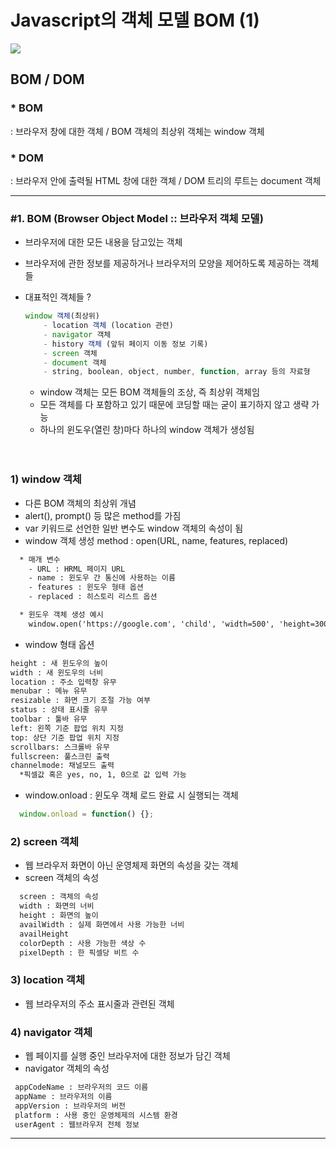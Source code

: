 # Javascript의 객체 모델 BOM (1)

<img src="https://img.shields.io/badge/JavaScript-FDC813?style=flat&logo=JavaScript&logoColor=black"/>

## BOM / DOM
### * BOM
: 브라우저 창에 대한 객체 / BOM 객체의 최상위 객체는 window 객체
### * DOM
: 브라우저 안에 출력될 HTML 창에 대한 객체 / DOM 트리의 루트는 document 객체

<hr>

### #1. BOM (Browser Object Model :: 브라우저 객체 모델)

- 브라우저에 대한 모든 내용을 담고있는 객체
- 브라우저에 관한 정보를 제공하거나 브라우저의 모양을 제어하도록 제공하는 객체들
- 대표적인 객체들 ?
    
    ```javascript
    window 객체(최상위)
    	- location 객체 (location 관련)
    	- navigator 객체
    	- history 객체 (앞뒤 페이지 이동 정보 기록)
    	- screen 객체
    	- document 객체
    	- string, boolean, object, number, function, array 등의 자료형
    ```
    
    - window 객체는 모든 BOM 객체들의 조상, 즉 최상위 객체임
    - 모든 객체를 다 포함하고 있기 때문에 코딩할 때는 굳이 표기하지 않고 생략 가능
    - 하나의 윈도우(열린 창)마다 하나의 window 객체가 생성됨
    </br>
    </br>
 ### 1) window 객체
  * 다른 BOM 객체의 최상위 개념
  * alert(), prompt() 등 많은 method를 가짐
  * var 키워드로 선언한 일반 변수도 window 객체의 속성이 됨
  * window 객체 생성 method : open(URL, name, features, replaced)
        
```html
  * 매개 변수
    - URL : HRML 페이지 URL
    - name : 윈도우 간 통신에 사용하는 이름
    - features : 윈도우 형태 옵션
    - replaced : 히스토리 리스트 옵션
```
        
```html
  * 윈도우 객체 생성 예시
    window.open('https://google.com', 'child', 'width=500', 'height=300', true);
 ```
        
 * window 형태 옵션
        
```html
height : 새 윈도우의 높이
width : 새 윈도우의 너비
location : 주소 입력창 유무
menubar : 메뉴 유무
resizable : 화면 크기 조절 가능 여부
status : 상태 표시줄 유무
toolbar : 툴바 유무
left: 왼쪽 기준 팝업 위치 지정
top: 상단 기준 팝업 위치 지정
scrollbars: 스크롤바 유무
fullscreen: 풀스크린 출력
channelmode: 채널모드 출력
  *픽셀값 혹은 yes, no, 1, 0으로 값 입력 가능
```
        
 * window.onload : 윈도우 객체 로드 완료 시 실행되는 객체
        
```javascript
  window.onload = function() {};
```

### 2) screen 객체
  - 웹 브라우저 화면이 아닌 운영체제 화면의 속성을 갖는 객체
  - screen 객체의 속성
```html
  screen : 객체의 속성
  width : 화면의 너비
  height : 화면의 높이
  availWidth : 실제 화면에서 사용 가능한 너비
  availHeight 
  colorDepth : 사용 가능한 색상 수
  pixelDepth : 한 픽셀당 비트 수
```
        

### 3) location 객체
- 웹 브라우저의 주소 표시줄과 관련된 객체

### 4) navigator 객체
- 웹 페이지를 실행 중인 브라우저에 대한 정보가 담긴 객체
- navigator 객체의 속성
        
 ```html
  appCodeName : 브라우저의 코드 이름
  appName : 브라우저의 이름
  appVersion : 브라우저의 버전
  platform : 사용 중인 운영체제의 시스템 환경
  userAgent : 웹브라우저 전체 정보
 ```

<hr>

